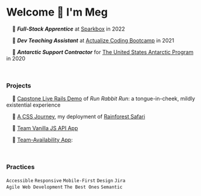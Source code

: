 
# **Welcome** :wave: I'm Meg
&nbsp;&nbsp;&nbsp;&nbsp;:lemon: **_Full-Stack Apprentice_** at [Sparkbox](https://sparkbox.com/) in 2022

&nbsp;&nbsp;&nbsp;&nbsp;:lemon: **_Dev Teaching Assistant_** at [Actualize Coding Bootcamp](https://anyonecanlearntocode.com/) in 2021

&nbsp;&nbsp;&nbsp;&nbsp;:lemon: **_Antarctic Support Contractor_** for [The United States Antarctic Program](https://www.usap.gov/) in 2020


<br>

### Projects

&nbsp;&nbsp;&nbsp;&nbsp;:lemon: [Capstone Live Rails Demo](https://youtube.com/embed/SFxVsFiVKoA?start=264&ecver=1) of _Run Rabbit Run_: a tongue-in-cheek, mildly existential experience

&nbsp;&nbsp;&nbsp;&nbsp;:lemon: [A CSS Journey](https://mhowe.dev/html-css-rainforest-safari/), my deployment of [Rainforest Safari](https://github.com/howema/html-css-rainforest-safari#welcome-to-rainforest-safari)

&nbsp;&nbsp;&nbsp;&nbsp;:lemon: [Team Vanilla JS API App](https://github.com/howema/apprenticeship-sparkjoke)

&nbsp;&nbsp;&nbsp;&nbsp;:lemon: [Team-Availability App](https://fellowship-availability.netlify.app/):



<br>

### Practices
`Accessible` `Responsive` `Mobile-First` `Design` `Jira` <br>
`Agile Web Development` `The Best Ones` `Semantic`


